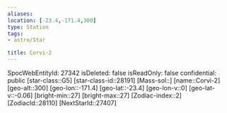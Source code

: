 ```yaml
---
aliases: 
location: [-23.4,-171.4,300]
type: Station
tags:
- astro/Star

title: Corvi-2
---
```

SpocWebEntityId: 27342
isDeleted: false
isReadOnly: false
confidential: public
[star-class::G5]
[star-class-id::28191]
[Mass-sol::]
[name::Corvi-2]
[geo-alt::300]
[geo-lon::-171.4]
[geo-lat::-23.4]
[geo-lon-v::0]
[geo-lat-v::-0.06]
[bright-min::27]
[bright-max::27]
[Zodiac-index::2]
[ZodiacId::28110]
[NextStarId::27407]



